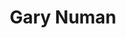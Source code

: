 ---
title: "Gary Numan"
summary: "Born 8th of March 1958 in Hammersmith, London, England. Started his musical career in 1977 as a punk rocker in the band , before being sacked in May 1977 for being \"too creative.\" He responded to an advert in Melody Maker to join the band The Lasers, alongside . Both soon left to form their own punk band, , with his uncle filling in on drums. In 1978 was signed to and released a couple of punk singles. By then he was using the name Numan and the band was performing live in pubs and clubs around London, supporting . Whilst recording demos for Beggars, Gary stumbled upon a \"Minimoog,\" that had been left behind in the studio, still programmed to a sound that caught his attention. The rest, as they say, is history. Gary Numan is considered one of the foremost pioneers in electronic dance music. **UK Charts** Discogs Gary Numan has 78 albums and 76 compilations accredited to him. There are also some 99 singles/EPs accredited to him. Of these, Gary has achieved UK music chart success so far in his career. In total, 34 LPs have charted with six achieving 'Top 10,' placings with the albums \",\" and \",\" hitting the coveted No.1 spot in the UK during September 1979 and a year later, in September 1980. In all, his LP chart success has gained him over 100 weeks of listings in the UK music charts to date . In terms of single/EP releases, 51 have charted in the UK music charts. Six of these have achieved positions within the UK Top 10 with the single \",\" hitting the UK No.1 slot in September 1979 and No.1 in Canada in June 1980. Overall, Gary Numan has achieved placings in the UK Singles Chart for 159 weeks. )."
image: "gary-numan.jpg"
apple_music_artist_url: "https://music.apple.com/gb/artist/gary-numan/2780160"
wikipedia_url: "https://en.wikipedia.org/wiki/Gary_Numan_discography"
---